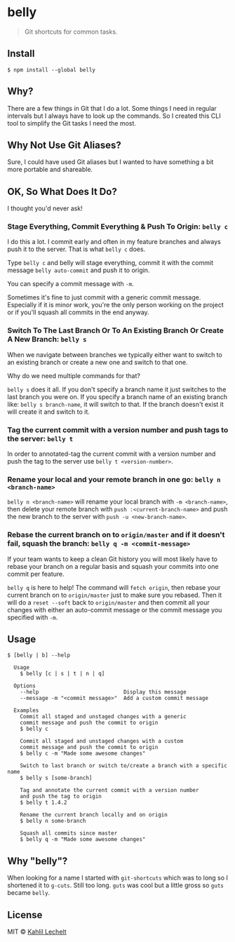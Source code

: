 # belly

> Git shortcuts for common tasks.


## Install

```
$ npm install --global belly
```

## Why?

There are a few things in Git that I do a lot. Some things I need in regular intervals but I always have to look up the commands. So I created this CLI tool to simplify the Git tasks I need the most.

## Why Not Use Git Aliases?

Sure, I could have used Git aliases but I wanted to have something a bit more portable and shareable.

## OK, So What Does It Do?

I thought you'd never ask!

### Stage Everything, Commit Everything & Push To Origin: `belly c`

I do this a lot. I commit early and often in my feature branches and
always push it to the server. That is what `belly c` does.

Type `belly c` and belly will stage everything, commit it with the
commit message `belly auto-commit` and push it to origin.

You can specify a commit message with `-m`.

Sometimes it's fine to just commit with a generic commit message.
Especially if it is minor work, you're the only person working on
the project or if you'll squash all commits in the end anyway.

### Switch To The Last Branch Or To An Existing Branch Or Create A New Branch: `belly s`

When we navigate between branches we typically either want to switch to an existing branch or
create a new one and switch to that one.

Why do we need multiple commands for that?

`belly s` does it all. If you don't specify a branch name it just switches to the last branch
you were on. If you specify a branch name of an existing branch like: `belly s branch-name`, it will switch to that. If the branch doesn't exist it will create it and switch to it.

### Tag the current commit with a version number and push tags to the server: `belly t`

In order to annotated-tag the current commit with a version number and push the tag to the server use `belly t <version-number>`.

### Rename your local and your remote branch in one go: `belly n <branch-name>`

`belly n <branch-name>` will rename your local branch with `-m <branch-name>`, then delete your remote branch with `push :<current-branch-name>` and push the new branch to the server with `push -u <new-branch-name>`.

### Rebase the current branch on to `origin/master` and if it doesn't fail, squash the branch: `belly q -m <commit-message>`

If your team wants to keep a clean Git history you will most likely have to rebase your branch on a regular basis and squash your commits into one commit per feature.

`belly q` is here to help! The command will `fetch origin`, then rebase your current branch on to `origin/master` just to make sure you rebased. Then it will do a `reset --soft` back to `origin/master` and then commit all your changes with either an auto-commit message or the commit message you specified with `-m`.

## Usage

```
$ [belly | b] --help

  Usage
    $ belly [c | s | t | n | q]

  Options
    --help                           Display this message
    --message -m "<commit message>"  Add a custom commit message

  Examples
    Commit all staged and unstaged changes with a generic
    commit message and push the commit to origin
    $ belly c

    Commit all staged and unstaged changes with a custom
    commit message and push the commit to origin
    $ belly c -m "Made some awesome changes"

    Switch to last branch or switch to/create a branch with a specific name
    $ belly s [some-branch]

    Tag and annotate the current commit with a version number
    and push the tag to origin
    $ belly t 1.4.2

    Rename the current branch locally and on origin
    $ belly n some-branch

    Squash all commits since master
    $ belly q -m "Made some awesome changes"
```

## Why "belly"?
When looking for a name I started with `git-shortcuts` which was to long
so I shortened it to `g-cuts`. Still too long. `guts` was cool but a little
gross so `guts` became `belly`.

## License

MIT © [Kahlil Lechelt](https://github.com/kahlil)
